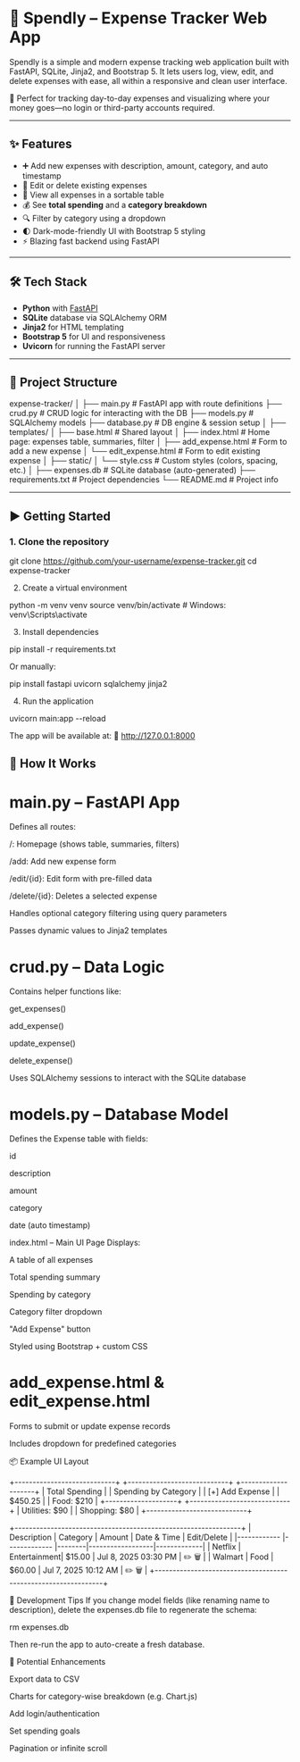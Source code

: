 # 💸 Spendly – Expense Tracker Web App

Spendly is a simple and modern expense tracking web application built with FastAPI, SQLite, Jinja2, and Bootstrap 5. It lets users log, view, edit, and delete expenses with ease, all within a responsive and clean user interface.


🧠 Perfect for tracking day-to-day expenses and visualizing where your money goes—no login or third-party accounts required.

---

## ✨ Features

- ➕ Add new expenses with description, amount, category, and auto timestamp
- 🔁 Edit or delete existing expenses
- 📅 View all expenses in a sortable table
- 💰 See **total spending** and a **category breakdown**
- 🔍 Filter by category using a dropdown
- 🌓 Dark-mode-friendly UI with Bootstrap 5 styling
- ⚡ Blazing fast backend using FastAPI

---

## 🛠️ Tech Stack

- **Python** with [FastAPI](https://fastapi.tiangolo.com/)
- **SQLite** database via SQLAlchemy ORM
- **Jinja2** for HTML templating
- **Bootstrap 5** for UI and responsiveness
- **Uvicorn** for running the FastAPI server

---


## 📁 Project Structure

expense-tracker/
│
├── main.py                # FastAPI app with route definitions
├── crud.py                # CRUD logic for interacting with the DB
├── models.py              # SQLAlchemy models
├── database.py            # DB engine & session setup
│
├── templates/
│   ├── base.html          # Shared layout 
│   ├── index.html         # Home page: expenses table, summaries, filter
│   ├── add_expense.html   # Form to add a new expense
│   └── edit_expense.html  # Form to edit existing expense
│
├── static/
│   └── style.css          # Custom styles (colors, spacing, etc.)
│
├── expenses.db            # SQLite database (auto-generated)
├── requirements.txt       # Project dependencies
└── README.md              # Project info


---

## ▶️ Getting Started

### 1. Clone the repository

git clone https://github.com/your-username/expense-tracker.git
cd expense-tracker

2. Create a virtual environment

python -m venv venv
source venv/bin/activate      # Windows: venv\Scripts\activate

3. Install dependencies

pip install -r requirements.txt

Or manually:

pip install fastapi uvicorn sqlalchemy jinja2


4. Run the application

uvicorn main:app --reload


The app will be available at:
📍 http://127.0.0.1:8000


## 🧠 How It Works

# main.py – FastAPI App
  Defines all routes:

  /: Homepage (shows table, summaries, filters)

  /add: Add new expense form

  /edit/{id}: Edit form with pre-filled data

  /delete/{id}: Deletes a selected expense

  Handles optional category filtering using query parameters

  Passes dynamic values to Jinja2 templates

# crud.py – Data Logic
  Contains helper functions like:

  get_expenses()

  add_expense()

  update_expense()

  delete_expense()

  Uses SQLAlchemy sessions to interact with the SQLite database

# models.py – Database Model
  Defines the Expense table with fields:

  id

  description

  amount

  category

  date (auto timestamp)

  index.html – Main UI Page
  Displays:

  A table of all expenses

  Total spending summary

  Spending by category

  Category filter dropdown

  "Add Expense" button

  Styled using Bootstrap + custom CSS

# add_expense.html & edit_expense.html
  Forms to submit or update expense records

  Includes dropdown for predefined categories

📦 Example UI Layout

+----------------------------+      +----------------------------+      +--------------------+
|     Total Spending         |      |  Spending by Category      |      |   [+] Add Expense   |
|        $450.25             |      |  Food: $210                |      +--------------------+
+----------------------------+      |  Utilities: $90            |
                                    |  Shopping: $80             |
                                    +----------------------------+

+---------------------------------------------------------------+
| Description | Category     | Amount | Date & Time      | Edit/Delete |
|------------ |------------- |--------|------------------|-------------|
| Netflix     | Entertainment| $15.00 | Jul 8, 2025 03:30 PM | ✏️ 🗑️     |
| Walmart     | Food         | $60.00 | Jul 7, 2025 10:12 AM | ✏️ 🗑️     |
+---------------------------------------------------------------+

🧪 Development Tips
If you change model fields (like renaming name to description), delete the expenses.db file to regenerate the schema:

  rm expenses.db

  Then re-run the app to auto-create a fresh database.

🚧 Potential Enhancements

 Export data to CSV

 Charts for category-wise breakdown (e.g. Chart.js)

 Add login/authentication

 Set spending goals

 Pagination or infinite scroll